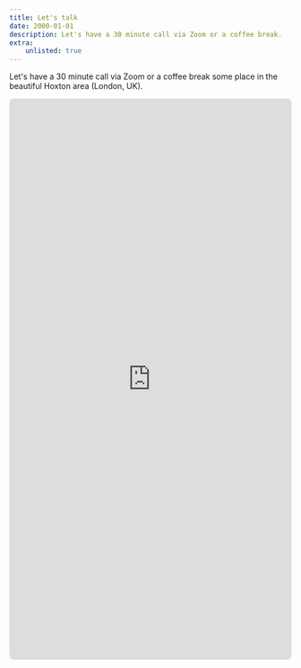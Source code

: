 ```yaml
---
title: Let's talk
date: 2000-01-01
description: Let's have a 30 minute call via Zoom or a coffee break.
extra:
    unlisted: true
---
```


Let's have a 30 minute call via Zoom or a coffee break some place in the
beautiful Hoxton area (London, UK).

<div style="min-width: 300px; height: 1000px; border-radius: 8px; border: none; background: #fff; overflow: hidden;">
    <iframe
        title="Schedule a call or coffee meeting."
        src="https://calendly.com/tschof/30min?embed_domain=localhost%3A8000&amp;embed_type=Inline&amp;hide_event_type_details=1&amp;background_color=fff&amp;primary_color=355fc5"
        width="100%"
        height="100%"
        style="border-radius: 8px; border: 0; margin: 0 -16px; width: calc(100% + 32px);"
        frameborder="0"
    />
</div>
